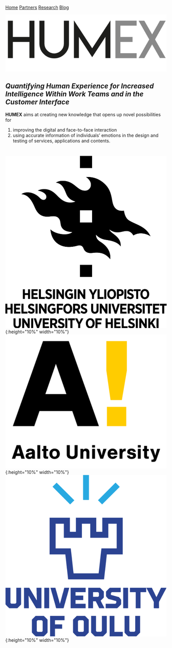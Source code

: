 [Home](README.MD)  [Partners](partners.md)  [Research](research.md)  [Blog](blog.md)

![humex Logo](/images/Logo_Humex.png)

## *Quantifying Human Experience for Increased Intelligence Within Work Teams and in the Customer Interface*

**HUMEX** aims at creating new knowledge that opens up novel possibilities for

1. improving the digital and face-to-face interaction
2. using accurate information of individuals’ emotions in the design and testing of services, applications and contents.

# 

![hyLogo](images/University_of_Helsinki.logo.png){:height="10%" width="10%"} ![aaltoLogo](images/Aalto_University_logo.png){:height="10%" width="10%"} ![ouluLogo](images/Oulu_logo.png){:height="10%" width="10%"} 
